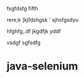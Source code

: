 fsgfdsfg 
fifth


rere;k
]kjfdshgsk
'
sjhsfgsdyu


hfghfg,.df
jkgdfjk
yddf

vsdgf
sgfsdfg

# java-selenium
